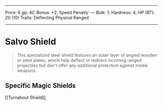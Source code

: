 
---
Price: 6 gp;
AC Bonus: +2;
Speed Penalty: —
Bulk: 1;
Hardness: 4;
HP (BT): 20 (10)
Traits: Deflecting Physical Ranged

---

# Salvo Shield

> This specialized steel shield features an outer layer of angled wooden or steel plates, which help deflect or redirect incoming ranged projectiles but don't offer any additional protection against melee weapons.

## Specific Magic Shields


[[Turnabout Shield]], 